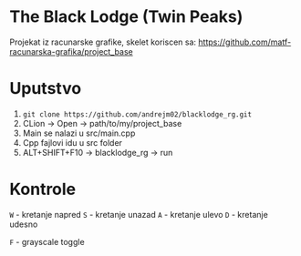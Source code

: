 # The Black Lodge (Twin Peaks)
Projekat iz racunarske grafike, skelet koriscen sa: https://github.com/matf-racunarska-grafika/project_base

# Uputstvo
1. `git clone https://github.com/andrejm02/blacklodge_rg.git`
2. CLion -> Open -> path/to/my/project_base
3. Main se nalazi u src/main.cpp
4. Cpp fajlovi idu u src folder
7. ALT+SHIFT+F10 -> blacklodge_rg -> run

# Kontrole
`W` - kretanje napred
`S` - kretanje unazad
`A` - kretanje ulevo
`D` - kretanje udesno

`F` - grayscale toggle

